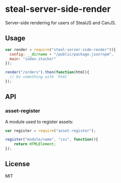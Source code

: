 # steal-server-side-render

Server-side rendering for users of StealJS and CanJS.

## Usage

```js
var render = require("steal-server-side-render")({
  config: __dirname + "/public/package.json!npm",
  main: "index.stache!"
});

render("/orders").then(function(html){
  // Do something with `html`
});
```

## API

### asset-register

A module used to register assets:

```js
var register = require("asset-register");

register("module/name", "css", function(){
	return HTMLElement;
});
```

## License

MIT
